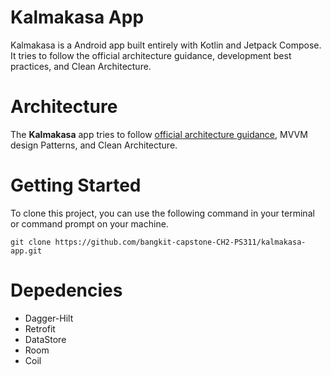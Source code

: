 # Kalmakasa App

Kalmakasa is a Android app built entirely with Kotlin and Jetpack Compose. It tries to follow the official architecture guidance, development best practices, and Clean Architecture.

# Architecture

The **Kalmakasa** app tries to follow [official architecture guidance](https://developer.android.com/topic/architecture), MVVM design Patterns, and Clean Architecture.

# Getting Started

To clone this project, you can use the following command in your terminal or command prompt on your machine.
```
git clone https://github.com/bangkit-capstone-CH2-PS311/kalmakasa-app.git
```

# Depedencies
- Dagger-Hilt
- Retrofit
- DataStore
- Room
- Coil
